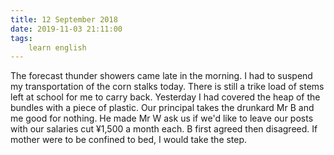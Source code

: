 ```yaml
---
title: 12 September 2018
date: 2019-11-03 21:11:00
tags:
    learn english
---
```


The forecast thunder showers came late in the morning. I had to suspend my transportation of the corn stalks today. There is still a trike load of stems left at school for me to carry back. Yesterday I had covered the heap of the bundles with a piece of plastic. 
Our principal takes the drunkard Mr B and me good for nothing. He made Mr W ask us if we'd like to leave our posts with our salaries cut ¥1,500 a month each. B first agreed then disagreed. If mother were to be confined to bed, I would take the step. 